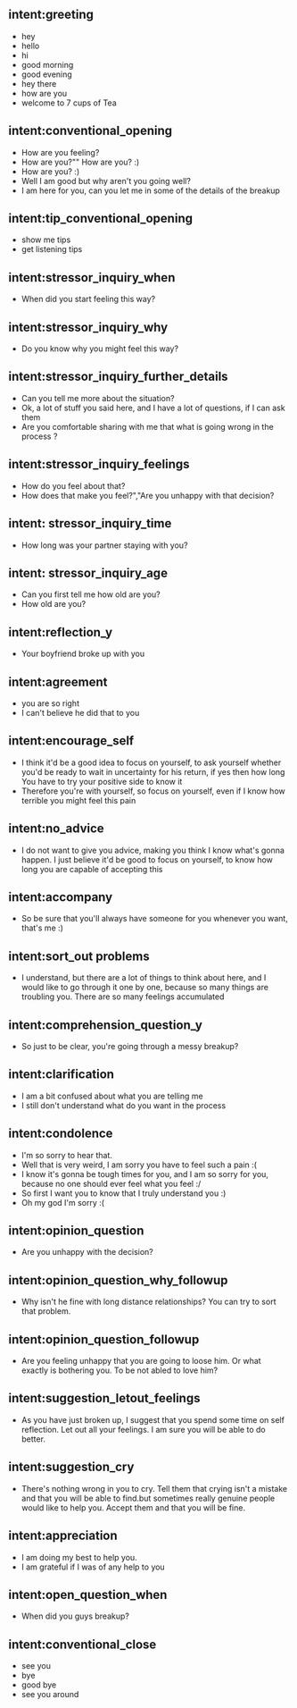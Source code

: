 ## intent:greeting
- hey
- hello
- hi
- good morning
- good evening
- hey there
- how are you
- welcome to 7 cups of Tea

## intent:conventional_opening
- How are you feeling?
- How are you?"" How are you? :)
- How are you? :)
- Well I am good but why aren't you going well? 
- I am here for you, can you let me in some of the details of the breakup

## intent:tip_conventional_opening
- show me tips
- get listening tips

## intent:stressor_inquiry_when
- When did you start feeling this way?

## intent:stressor_inquiry_why
- Do you know why you might feel this way?

## intent:stressor_inquiry_further_details
- Can you tell me more about the situation?
- Ok, a lot of stuff you said here, and I have a lot of questions, if I can ask them
- Are you comfortable sharing with me that what is going wrong in the process ?

## intent:stressor_inquiry_feelings
- How do you feel about that?
- How does that make you feel?","Are you unhappy with that decision?

## intent: stressor_inquiry_time
- How long was your partner staying with you?

## intent: stressor_inquiry_age
- Can you first tell me how old are you?
- How old are you?

## intent:reflection_y
- Your boyfriend broke up with you

## intent:agreement
- you are so right
- I can't believe he did that to you

## intent:encourage_self
- I think it'd be a good idea to focus on yourself, to ask yourself whether you'd be ready to wait in uncertainty for his return, if yes then how long 
You have to try your positive side to know it
- Therefore you're with yourself, so focus on yourself, even if I know how terrible you might feel this pain 

## intent:no_advice
- I do not want to give you advice, making you think I know what's gonna happen. I just believe it'd be good to focus on yourself, to know how long you are capable of accepting this 

## intent:accompany
- So be sure that you'll always have someone for you whenever you want, that's me :) 

## intent:sort_out problems
- I understand, but there are a lot of things to think about here, and I would like to go through it one by one, because so many things are troubling you. There are so many feelings accumulated

## intent:comprehension_question_y
- So just to be clear, you're going through a messy breakup?

## intent:clarification
- I am a bit confused about what you are telling me
- I still don't understand what do you want in the process

## intent:condolence
- I'm so sorry to hear that.
- Well that is very weird, I am sorry you have to feel such a pain :(
- I know it's gonna be tough times for you, and I am so sorry for you, because no one should ever feel what you feel :/ 
- So first I want you to know that I truly understand you :)
- Oh my god I'm sorry :( 


## intent:opinion_question
- Are you unhappy with the decision?


## intent:opinion_question_why_followup
- Why isn't he fine with long distance relationships? You can try to sort that problem.

## intent:opinion_question_followup
- Are you feeling unhappy that you are going to loose him. Or what exactly is bothering you. To be not abled to love him?

## intent:suggestion_letout_feelings
- As you have just broken up, I suggest that you spend some time on self reflection. Let out all your feelings. I am sure you will be able to do better.

## intent:suggestion_cry
- There's nothing wrong in you to cry. Tell them that crying isn't a mistake and that you will be able to find.but sometimes really genuine people would like to help you. Accept them and that you will be fine.

## intent:appreciation
- I am doing my best to help you. 
- I am grateful if I was of any help to you

## intent:open_question_when
- When did you guys breakup?


## intent:conventional_close
- see you
- bye
- good bye
- see you around